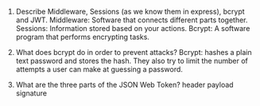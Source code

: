 <!-- Answers to the Short Answer Essay Questions go here -->

1.  Describe Middleware, Sessions (as we know them in express), bcrypt and 
JWT.
Middleware: Software that  connects different parts together.
Sessions: Information stored based on your actions.
Bcrypt: A software program that performs encrypting tasks.

2.  What does bcrypt do in order to prevent attacks?
Bcrypt: hashes a plain text password and stores the hash. They also try to limit the number of attempts a user can make at guessing a password. 

1.  What are the three parts of the JSON Web Token?
header
payload
signature

